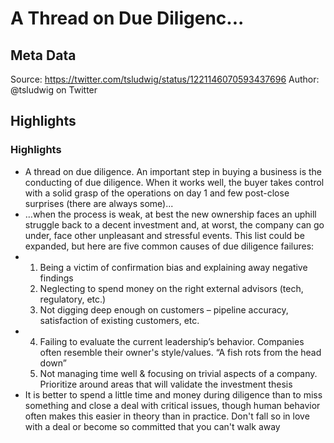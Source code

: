 # A Thread on Due Diligenc...

## Meta Data

Source:  https://twitter.com/tsludwig/status/1221146070593437696 
Author: @tsludwig on Twitter

## Highlights

### Highlights

- A thread on due diligence.
  An important step in buying a business is the conducting of due diligence. When it works well, the buyer takes control with a solid grasp of the operations on day 1 and few post-close surprises (there are always some)...
- …when the process is weak, at best the new ownership faces an uphill struggle back to a decent investment and, at worst, the company can go under, face other unpleasant and stressful events.
  This list could be expanded, but here are five common causes of due diligence failures:
- 1) Being a victim of confirmation bias and explaining away negative findings
  2) Neglecting to spend money on the right external advisors (tech, regulatory, etc.)
  3) Not digging deep enough on customers – pipeline accuracy, satisfaction of existing customers, etc.
- 4) Failing to evaluate the current leadership’s behavior. Companies often resemble their owner's style/values. “A fish rots from the head down” 
  5) Not managing time well & focusing on trivial aspects of a company. Prioritize around areas that will validate the investment thesis
- It is better to spend a little time and money during diligence than to miss something and close a deal with critical issues, though human behavior often makes this easier in theory than in practice. Don't fall so in love with a deal or become so committed that you can't walk away
